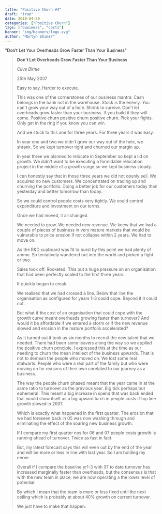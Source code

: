 ```yaml
---
title: "Positive Churn #4"
draft: "true"
date: 2019-04-29
categories: ["Positive Churn"]
tags: ["business", "costs"]
banner: "img/banners/logo.svg"
author: "Martyn Shiner"
---
```

"Don’t Let Your Overheads Grow Faster Than Your Business"

<!--more-->
> __Don't Let Overheads Grow Faster Than Your Business__
>
> *Clive Birnie*
>
> 25th May 2007
> 
> Easy to say. Harder to execute.
> 
> This was one of the cornerstones of our business mantra: Cash belongs in the bank not in the warehouse. Stock is the enemy. You can't grow your way out of a hole. Shrink to survive. Don't let overheads grow faster than your business. If you build it they will come. Positive churn positive churn positive churn. Pick your fights. Only get in the ring if you know you can win.
> 
> And we stuck to this one for three years. For three years it was easy. 
> 
> In year one and two we didn't grow our way out of the hole, we shrank. So we kept turnover tight and churned our margin up.
> 
> In year three we planned to relocate in September so kept a lid on growth. We didn't want to be executing a formidable relocation project in the middle of a growth surge so we kept business steady.
> 
> I can honestly say that in those three years we did not openly sell. We acquired no new customers. We concentrated on trading up and churning the portfolio. Doing a better job for our customers today than yesterday and better tomorrow than today.
> 
> So we could control people costs very tightly. We could control expenditure and investment on our terms.
> 
> Once we had moved, it all changed.
> 
> We needed to grow. We needed new revenue. We knew that we had a couple of pieces of business in very mature markets that would be vulnerable to price erosion if not collapse within 2 years. We had to move on.
> 
> As the R&D cupboard was fit to burst by this point we had plenty of ammo. So tentatively wandered out into the world and picked a fight or two.
> 
> Sales took off. Rocketed. This put a huge pressure on an organisation that had been perfectly scaled to the first three years. 
> 
> It quickly began to creak. 
> 
> We realised that we had crossed a line. Below that line the organisation as configured for years 1-3 could cope. Beyond it it could not. 
> 
> But what if the cost of an organisation that could cope with the growth curve meant overheads growing faster than turnover? And would it be affordable if we entered a storm or if the new revenue slowed and erosion in the mature portfolio accelerated? 
> 
> As it turned out it took us six months to recruit the new talent that we needed. There had been some leavers along the way so we applied the positive churn principle. I expressed this at the time as our needing to churn the mean intellect of the business upwards. That is not to demean the people who moved on. We lost some real stalwarts. People who were a real part of the family but who were moving on for reasons of their own unrelated to our journey as a business.
> 
> The way the people churn phased meant that the year came in at the same ratio to turnover as the previous year. Big tick perhaps but ephemeral. This meant a big increase in spend that was back ended that would show itself as a big upward lurch in people costs if top line growth slowed in 2007. 
> 
> Which is exactly what happened in the first quarter. The erosion that we had foreseen back in 05 was now washing through and eliminating the effect of the soaring new business growth. 
> 
> If I compare my first quarter nos for 06 and 07 people costs growth is running ahead of turnover. Twice as fast in fact. 
> 
> But, my latest forecast says this will even out by the end of the year and will be more or less in line with last year. So I am holding my nerve. 
> 
> Overall if I compare the baseline yr1-3 with 07 to date turnover has increased marginally faster than overheads, but the consensus is that with the new team in place, we are now operating a the lower level of potential. 
> 
> By which I mean that the team is more or less fixed until the next ceiling which is probably at about 40% growth on current turnover. 
> 
> We just have to make that happen.